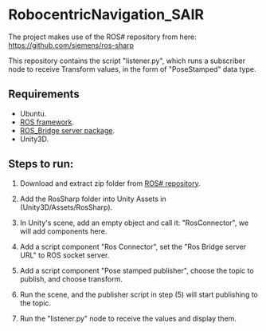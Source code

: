 # RobocentricNavigation_SAIR  

The project makes use of the ROS# repository from here: https://github.com/siemens/ros-sharp

This repository contains the script "listener.py", which runs a subscriber node to receive Transform values, in the form of "PoseStamped" data type.

## Requirements ##
   - Ubuntu. 
   - [ROS framework](http://wiki.ros.org/).
   - [ROS_Bridge server package](http://wiki.ros.org/rosbridge_server?distro=noetic).
   - Unity3D.

## Steps to run: ##

   1. Download and extract zip folder from [ROS# repository](https://github.com/siemens/ros-sharp).

   2. Add the RosSharp folder into Unity Assets in (Unity3D/Assets/RosSharp).

   3. In Unity's scene, add an empty object and call it: "RosConnector", we will add components here.

   4. Add a script component "Ros Connector", set the "Ros Bridge server URL" to ROS socket server.

   5. Add a script component "Pose stamped publisher", choose the topic to publish, and choose transform.

   6. Run the scene, and the publisher script in step (5) will start publishing to the topic. 

   7. Run the "listener.py" node to receive the values and display them.
